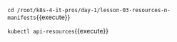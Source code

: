`cd /root/k8s-4-it-pros/day-1/lesson-03-resources-n-manifests`{{execute}}

`kubectl api-resources`{{execute}}